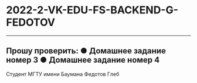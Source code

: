 # 2022-2-VK-EDU-FS-BACKEND-G-FEDOTOV
---------------------------
Прошу проверить:
● Домашнее задание номер 3
● Домашнее задание номер 4
---------------------------
Студент МГТУ имени Баумана Федотов Глеб

